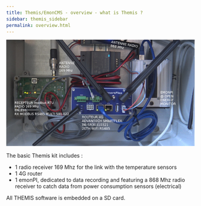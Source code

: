 ```yaml
---
title: Themis/EmonCMS - overview - what is Themis ? 
sidebar: themis_sidebar
permalink: overview.html
---
```


![themis](themis_000051.png)

The basic Themis kit includes :

- 1 radio receiver 169 Mhz for the link with the temperature sensors
- 1 4G router
- 1 emonPI, dedicated to data recording and featuring a 868 Mhz radio receiver to catch data from power consumption sensors (electrical)

All THEMIS software is embedded on a SD card.